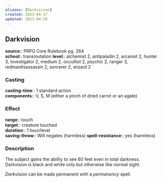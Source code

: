 ```yaml
---
aliases: [Darkvision]
created: 2023-04-27
updated: 2023-04-28
---
```


## Darkvision

**source**:: PRPG Core Rulebook pg. 264  
**school**:: transmutation
**level**:: alchemist 2, antipaladin 2, arcanist 2, hunter 3, investigator 2, medium 2, occultist 2, psychic 2, ranger 3, redmantisassassin 2, sorcerer 2, wizard 2

### Casting

**casting-time**:: 1 standard action  
**components**:: V, S, M (either a pinch of dried carrot or an agate)

### Effect

**range**:: touch  
**target**:: creature touched  
**duration**:: 1 hour/level  
**saving-throw**:: Will negates (harmless)
**spell-resistance**:: yes (harmless)

### Description

The subject gains the ability to see 60 feet even in total darkness. Darkvision is black and white only but otherwise like normal sight.  
  
*Darkvision* can be made permanent with a *permanency* spell.
